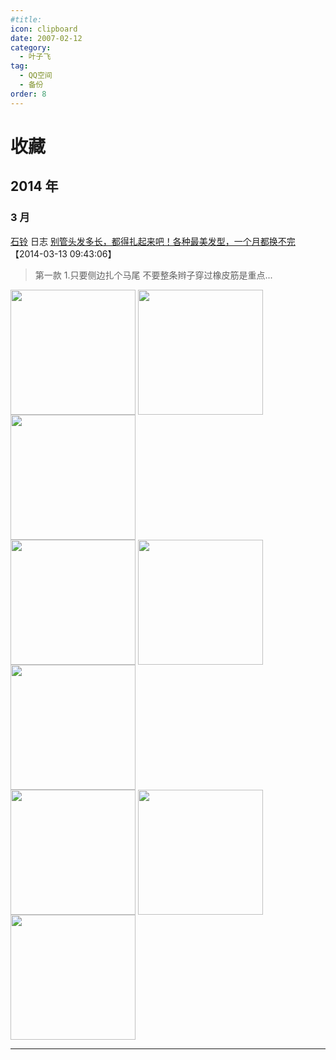 ```yaml
---
#title:
icon: clipboard
date: 2007-02-12
category:
  - 叶子飞
tag:
  - QQ空间
  - 备份
order: 8
---
```


# 收藏

## 2014 年

### 3 月

[石铃]({https://user.qzone.qq.com/2272243940}) 日志 [别管头发多长，都得扎起来吧！各种最美发型，一个月都换不完]({https://user.qzone.qq.com/2272243940/blog/1394638940}) 【2014-03-13 09:43:06】

> 第一款 1.只要侧边扎个马尾 不要整条辫子穿过橡皮筋是重点...

<div>
<img src="https://pan.4a1801.life/d/NAS/Qzone_wyf/Favorites/images/DAE9D268.webp" width="200px" height="200px" align="center" />
<img src="https://pan.4a1801.life/d/NAS/Qzone_wyf/Favorites/images/EA535FB2.webp" width="200px" height="200px" align="center" />
<img src="https://pan.4a1801.life/d/NAS/Qzone_wyf/Favorites/images/9B49E5DE.webp" width="200px" height="200px" align="center" />
</div>
<div>
<img src="https://pan.4a1801.life/d/NAS/Qzone_wyf/Favorites/images/D5010945.webp" width="200px" height="200px" align="center" />
<img src="https://pan.4a1801.life/d/NAS/Qzone_wyf/Favorites/images/169C5676.webp" width="200px" height="200px" align="center" />
<img src="https://pan.4a1801.life/d/NAS/Qzone_wyf/Favorites/images/C421438B.webp" width="200px" height="200px" align="center" />
</div>
<div>
<img src="https://pan.4a1801.life/d/NAS/Qzone_wyf/Favorites/images/586C0EE9.webp" width="200px" height="200px" align="center" />
<img src="https://pan.4a1801.life/d/NAS/Qzone_wyf/Favorites/images/1A632675.webp" width="200px" height="200px" align="center" />
<img src="https://pan.4a1801.life/d/NAS/Qzone_wyf/Favorites/images/6E8ACBD8.webp" width="200px" height="200px" align="center" />
</div>

---
